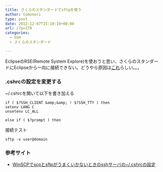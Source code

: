 ```yaml
---
title: さくらのスタンダードでsftpを使う
author: tomonori
type: post
date: 2012-12-07T15:10:19+00:00
url: /?p=378
categories:
  - SSH
  - さくらのスタンダード

---
```

EclipseのRSE(Remote System Explore)を使おうと思い、さくらのスタンダードにEclipseから一向に接続できない。どうやら原因は[これ][1]らしい。。。

### .cshrcの設定を変更する

~/.cshrcを開いて以下を書き加える

```:bash
if ( $?SSH_CLIENT &amp;&amp; ! $?SSH_TTY ) then
setenv LANG C
unsetenv LC_ALL

else if ( $?prompt ) then
```

接続テスト

```:bash
sftp -v user@domain
```

### 参考サイト

  * [WinSCPでscpとsftpがうまくいかないときのsshサーバの~/.cshrcの設定][2]

 [1]: http://diary.sshida.com/20041130-3-diary.html
 [2]: http://diary.sshida.com/20041130-3-diary.ht